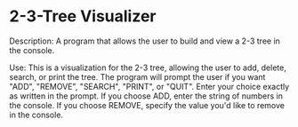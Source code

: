 # 2-3-Tree Visualizer

Description: A program that allows the user to build and view a 2-3 tree in the console.

Use: This is a visualization for the 2-3 tree, allowing the user to add, delete, search, or print the tree. The program will prompt the user if you want "ADD", "REMOVE", "SEARCH", "PRINT", or "QUIT". Enter your choice exactly as written in the prompt. If you choose ADD, enter the string of numbers in the console. If you choose REMOVE, specify the value you'd like to remove in the console. 
